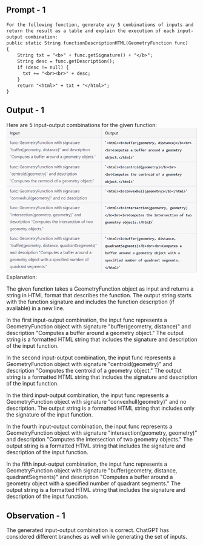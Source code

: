 ## Prompt - 1
```
For the following function, generate any 5 combinations of inputs and return the result as a table and explain the execution of each input-output combination:   
public static String functionDescriptionHTML(GeometryFunction func)
{
    String txt = "<b>" + func.getSignature() + "</b>";
    String desc = func.getDescription();
    if (desc != null) {
      txt += "<br><br>" + desc;
    }
    return "<html>" + txt + "</html>";
}
```

## Output - 1
Here are 5 input-output combinations for the given function:
<br/>
![img.png](table-1.png)
Explanation:

The given function takes a GeometryFunction object as input and returns a string in HTML format that describes the function. The output string starts with the function signature and includes the function description (if available) in a new line.

In the first input-output combination, the input func represents a GeometryFunction object with signature "buffer(geometry, distance)" and description "Computes a buffer around a geometry object." The output string is a formatted HTML string that includes the signature and description of the input function.

In the second input-output combination, the input func represents a GeometryFunction object with signature "centroid(geometry)" and description "Computes the centroid of a geometry object." The output string is a formatted HTML string that includes the signature and description of the input function.

In the third input-output combination, the input func represents a GeometryFunction object with signature "convexhull(geometry)" and no description. The output string is a formatted HTML string that includes only the signature of the input function.

In the fourth input-output combination, the input func represents a GeometryFunction object with signature "intersection(geometry, geometry)" and description "Computes the intersection of two geometry objects." The output string is a formatted HTML string that includes the signature and description of the input function.

In the fifth input-output combination, the input func represents a GeometryFunction object with signature "buffer(geometry, distance, quadrantSegments)" and description "Computes a buffer around a geometry object with a specified number of quadrant segments." The output string is a formatted HTML string that includes the signature and description of the input function.

## Observation - 1
The generated input-output combination is correct. ChatGPT has considered different branches as well while generating the set of inputs.

